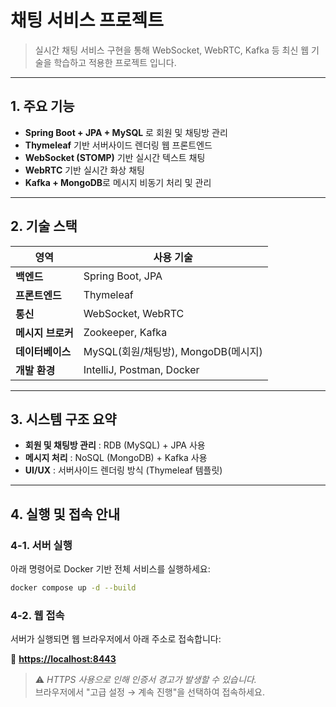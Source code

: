 # 채팅 서비스 프로젝트

> 실시간 채팅 서비스 구현을 통해 WebSocket, WebRTC, Kafka 등 최신 웹 기술을 학습하고 적용한 프로젝트 입니다.

---

## 1. 주요 기능

- **Spring Boot + JPA + MySQL** 로 회원 및 채팅방 관리
- **Thymeleaf** 기반 서버사이드 렌더링 웹 프론트엔드
- **WebSocket (STOMP)** 기반 실시간 텍스트 채팅
- **WebRTC** 기반 실시간 화상 채팅
- **Kafka + MongoDB**로 메시지 비동기 처리 및 관리

---

## 2. 기술 스택

| 영역 | 사용 기술 |
|----------|-----------------------------|
| **백엔드** | Spring Boot, JPA |
| **프론트엔드** | Thymeleaf |
| **통신** | WebSocket, WebRTC |
| **메시지 브로커** | Zookeeper, Kafka |
| **데이터베이스** | MySQL(회원/채팅방), MongoDB(메시지) |
| **개발 환경** | IntelliJ, Postman, Docker |

---

## 3. 시스템 구조 요약

- **회원 및 채팅방 관리** : RDB (MySQL) + JPA 사용
- **메시지 처리** : NoSQL (MongoDB) + Kafka 사용
- **UI/UX** : 서버사이드 렌더링 방식 (Thymeleaf 템플릿)

---

## 4. 실행 및 접속 안내

### 4-1. 서버 실행

아래 명령어로 Docker 기반 전체 서비스를 실행하세요:

```bash
docker compose up -d --build
```

### 4-2. 웹 접속

서버가 실행되면 웹 브라우저에서 아래 주소로 접속합니다:

🔗 **[https://localhost:8443](https://localhost:8443)**

> ⚠️ *HTTPS 사용으로 인해 인증서 경고가 발생할 수 있습니다.*  
> 브라우저에서 "고급 설정 → 계속 진행"을 선택하여 접속하세요.
